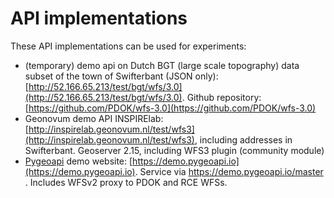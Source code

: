# API implementations
These API implementations can be used for experiments:
* (temporary) demo api on Dutch BGT (large scale topography) data subset of the town of Swifterbant (JSON only): [http://52.166.65.213/test/bgt/wfs/3.0](http://52.166.65.213/test/bgt/wfs/3.0).  Github repository: [https://github.com/PDOK/wfs-3.0](https://github.com/PDOK/wfs-3.0)
* Geonovum demo API INSPIRElab: [http://inspirelab.geonovum.nl/test/wfs3](http://inspirelab.geonovum.nl/test/wfs3), including addresses in Swifterbant. Geoserver 2.15, including WFS3 plugin (community module)
* [Pygeoapi](https://pygeoapi.io/) demo website: [https://demo.pygeoapi.io](https://demo.pygeoapi.io). Service via  https://demo.pygeoapi.io/master . Includes WFSv2 proxy to PDOK and RCE WFSs.
